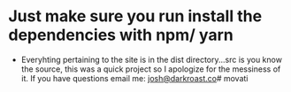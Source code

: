 # Just make sure you run install the dependencies with npm/ yarn
* Everyhting pertaining to the site is in the dist directory...src is you know the source, this was a quick project so I apologize for the messiness of it.  If you have questions email me: josh@darkroast.co# movati
